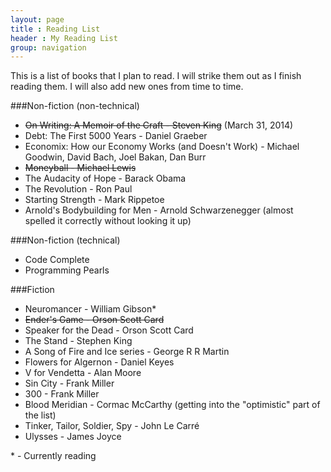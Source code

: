 ```yaml
---
layout: page
title : Reading List
header : My Reading List 
group: navigation
---
```


This is a list of books that I plan to read. I will strike them out as I finish reading them. I will also add new ones from time to time.

###Non-fiction (non-technical)

* <strike>On Writing: A Memoir of the Craft - Steven King</strike> (March 31, 2014)
* Debt: The First 5000 Years - Daniel Graeber
* Economix: How our Economy Works (and Doesn't Work) - Michael Goodwin, David Bach, Joel Bakan, Dan Burr
* <strike>Moneyball - Michael Lewis</strike>
* The Audacity of Hope - Barack Obama
* The Revolution - Ron Paul
* Starting Strength - Mark Rippetoe
* Arnold's Bodybuilding for Men - Arnold Schwarzenegger (almost spelled it correctly without looking it up)


###Non-fiction (technical)

* Code Complete
* Programming Pearls


###Fiction

* Neuromancer - William Gibson\*
* <strike>Ender's Game - Orson Scott Card</strike>
* Speaker for the Dead - Orson Scott Card
* The Stand - Stephen King
* A Song of Fire and Ice series - George R R Martin
* Flowers for Algernon - Daniel Keyes
* V for Vendetta - Alan Moore
* Sin City - Frank Miller
* 300 - Frank Miller
* Blood Meridian - Cormac McCarthy (getting into the "optimistic" part of the list)
* Tinker, Tailor, Soldier, Spy - John Le Carré
* Ulysses - James Joyce
 
\* - Currently reading
